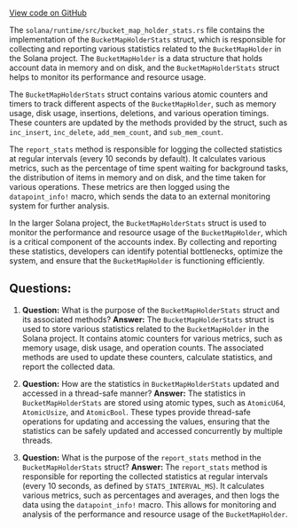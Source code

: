 [View code on GitHub](https://github.com/solana-labs/solana/blob/master/runtime/src/bucket_map_holder_stats.rs)

The `solana/runtime/src/bucket_map_holder_stats.rs` file contains the implementation of the `BucketMapHolderStats` struct, which is responsible for collecting and reporting various statistics related to the `BucketMapHolder` in the Solana project. The `BucketMapHolder` is a data structure that holds account data in memory and on disk, and the `BucketMapHolderStats` struct helps to monitor its performance and resource usage.

The `BucketMapHolderStats` struct contains various atomic counters and timers to track different aspects of the `BucketMapHolder`, such as memory usage, disk usage, insertions, deletions, and various operation timings. These counters are updated by the methods provided by the struct, such as `inc_insert`, `inc_delete`, `add_mem_count`, and `sub_mem_count`.

The `report_stats` method is responsible for logging the collected statistics at regular intervals (every 10 seconds by default). It calculates various metrics, such as the percentage of time spent waiting for background tasks, the distribution of items in memory and on disk, and the time taken for various operations. These metrics are then logged using the `datapoint_info!` macro, which sends the data to an external monitoring system for further analysis.

In the larger Solana project, the `BucketMapHolderStats` struct is used to monitor the performance and resource usage of the `BucketMapHolder`, which is a critical component of the accounts index. By collecting and reporting these statistics, developers can identify potential bottlenecks, optimize the system, and ensure that the `BucketMapHolder` is functioning efficiently.
## Questions: 
 1. **Question:** What is the purpose of the `BucketMapHolderStats` struct and its associated methods?
   **Answer:** The `BucketMapHolderStats` struct is used to store various statistics related to the `BucketMapHolder` in the Solana project. It contains atomic counters for various metrics, such as memory usage, disk usage, and operation counts. The associated methods are used to update these counters, calculate statistics, and report the collected data.

2. **Question:** How are the statistics in `BucketMapHolderStats` updated and accessed in a thread-safe manner?
   **Answer:** The statistics in `BucketMapHolderStats` are stored using atomic types, such as `AtomicU64`, `AtomicUsize`, and `AtomicBool`. These types provide thread-safe operations for updating and accessing the values, ensuring that the statistics can be safely updated and accessed concurrently by multiple threads.

3. **Question:** What is the purpose of the `report_stats` method in the `BucketMapHolderStats` struct?
   **Answer:** The `report_stats` method is responsible for reporting the collected statistics at regular intervals (every 10 seconds, as defined by `STATS_INTERVAL_MS`). It calculates various metrics, such as percentages and averages, and then logs the data using the `datapoint_info!` macro. This allows for monitoring and analysis of the performance and resource usage of the `BucketMapHolder`.